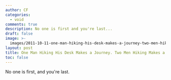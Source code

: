 ```yaml
---
author: CF
categories:
  - void
comments: true
description: No one is first and you're last...
draft: false
image: >-
  images/2011-10-11-one-man-hiking-his-desk-makes-a-journey-two-men-hiking-makes-a-race.jpg
layout: post
title: One Man Hiking His Desk Makes a Journey. Two Men Hiking Makes a Race.
toc: false
---
```

    
No one is first, and you're last.    
